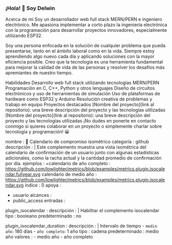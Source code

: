 ### ¡Hola! 👋 Soy Delwin

Acerca de mí
Soy un desarrollador web full stack MERN/PERN e ingeniero electrónico. Me apasiona implementar a corto plazo la ingeniería electrónica con la programación para desarrollar proyectos innovadores, especialmente utilizando ESP32.



Soy una persona enfocada en la solución de cualquier problema que pueda presentarse, tanto en el ámbito laboral como en la vida. Siempre estoy aprendiendo algo nuevo cada día y aplicando soluciones con la mayor eficiencia posible. Creo que la tecnología es una herramienta fundamental para mejorar la calidad de vida de las personas y resolver los desafíos más apremiantes de nuestro tiempo.

Habilidades
Desarrollo web full stack utilizando tecnologías MERN/PERN
Programación en C, C++, Python y otros lenguajes
Diseño de circuitos electrónicos y uso de herramientas de simulación
Uso de plataformas de hardware como ESP32 y Arduino
Resolución creativa de problemas y trabajo en equipo
Proyectos destacados
[Nombre del proyecto](link al repositorio): una breve descripción del proyecto y las tecnologías utilizadas
[Nombre del proyecto](link al repositorio): una breve descripción del proyecto y las tecnologías utilizadas
¡No dudes en ponerte en contacto conmigo si quieres colaborar en un proyecto o simplemente charlar sobre tecnología y programación! 😀



<!--
**Delwin183/delwin183** is a ✨ _special_ ✨ repository because its `README.md` (this file) appears on your GitHub profile.

Here are some ideas to get you started:

- 🔭 I’m currently working on ...
- 🌱 I’m currently learning ...
- 👯 I’m looking to collaborate on ...
- 🤔 I’m looking for help with ...
- 💬 Ask me about ...
- 📫 How to reach me: ...
- 😄 Pronouns: ...
- ⚡ Fun fact: ...
-->
nombre : 📅 Calendario de compromiso isométrico
categoría : github
descripción : |
  Este complemento muestra una vista isométrica del calendario de confirmación de un usuario junto con algunas estadísticas adicionales, como la racha actual y la cantidad promedio de confirmación por día.
ejemplos :
  +calendario de año completo : https://github.com/lowlighter/metrics/blob/examples/metrics.plugin.isocalendar.fullyear.svg
  calendario de medio año : https://github.com/lowlighter/metrics/blob/examples/metrics.plugin.isocalendar.svg
índice : 0
apoya :
  - usuario
alcances :
  - public_access
entradas :

  plugin_isocalendar :
    descripción : |
      Habilitar el complemento isocalendar
    tipo : booleano
    predeterminado : no

  plugin_isocalendar_duration :
    descripción : |
      Intervalo de tiempo
      - `medio año`: 180 días
      - `año completo`: 1 año
    tipo : cadena
    predeterminado : medio año
    valores :
      - medio año
      - año completo
